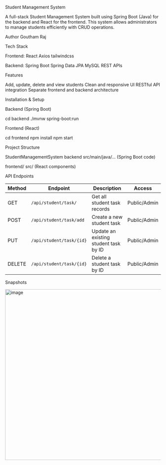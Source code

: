 Student Management System

A full-stack Student Management System built using Spring Boot (Java) for the backend and React for the frontend. This system allows administrators to manage students efficiently with CRUD operations.

Author
Goutham Raj 

Tech Stack

Frontend:
React
Axios
tailwindcss

Backend:
Spring Boot
Spring Data JPA
MySQL
REST APIs


Features

Add, update, delete and view students
Clean and responsive UI
RESTful API integration
Separate frontend and backend architecture


Installation & Setup

Backend (Spring Boot)

cd backend
./mvnw spring-boot:run

Frontend (React)

cd frontend
npm install
npm start

Project Structure

StudentManagementSystem
    backend
   src/main/java/... (Spring Boot code) 

   frontend/
      src/ (React components)


API Endpoints

| Method | Endpoint                      | Description                            | Access       |
|--------|-------------------------------|----------------------------------------|--------------|
| GET    | `/api/student/task/`          | Get all student task records           | Public/Admin |
| POST   | `/api/student/task/add`       | Create a new student task              | Public/Admin |
| PUT    | `/api/student/task/{id}`      | Update an existing student task by ID | Public/Admin |
| DELETE | `/api/student/task/{id}`      | Delete a student task by ID           | Public/Admin |



Snapshots

<img width="867" height="553" alt="image" src="https://github.com/user-attachments/assets/eb6866ab-6a89-46c6-b0ce-70eb32a60cdf" />

